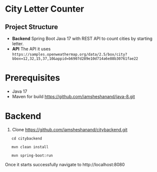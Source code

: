 # City Letter Counter

## Project Structure

- **Backend** Spring Boot Java 17 with REST API to count cities by starting letter.
- **API** The API it uses `https://samples.openweathermap.org/data/2.5/box/city?bbox=12,32,15,37,10&appid=b6907d289e10d714a6e88b30761fae22`

# Prerequisites
- Java 17
- Maven for build
  https://github.com/iamsheshanand/java-8.git

# Backend
1. Clone https://github.com/iamsheshanand/citybackend.git

```
   cd citybackend
   
   mvn clean install 
   
   mvn spring-boot:run

```

Once it starts successfully navigate to http://localhost:8080
